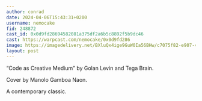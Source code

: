 ```yaml
---
author: conrad
date: 2024-04-06T15:43:31+0200
username: nemocake
fid: 248872
cast_id: 0x0d9fd28694582081a375df2a6b5c8892f5b9dc46
cast: https://warpcast.com/nemocake/0x0d9fd286
image: https://imagedelivery.net/BXluQx4ige9GuW0Ia56BHw/c7075f82-e907-4642-6dda-b48ac24c8300/original
layout: post
---
```

“Code as Creative Medium” by Golan Levin and Tega Brain.  
  
Cover by Manolo Gamboa Naon.  
  
A contemporary classic.  

<img src='https://imagedelivery.net/BXluQx4ige9GuW0Ia56BHw/c7075f82-e907-4642-6dda-b48ac24c8300/original' alt='' referrerpolicy='no-referrer'/>